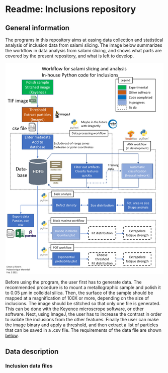 # Readme: Inclusions repository

## General information

The programs in this repository aims at easing data collection and statistical analysis of inclusion data from salami slicing. The image below summarizes the workflow in data analysis from salami slicing, and shows what parts are covered by the present repository, and what is left to develop.

![Workflow](workflow.png)

Before using the program, the user first has to generate data. The recommended procedure is to mount a metallographic sample and polish it to 0.05 µm in colloidal silica. Then, the surface of the sample should be mapped at a magnification of 100X or more, depending on the size of inclusions. The image should be stitched so that only one file is generated. This can be done with the Keyence microscrope software, or other software. Next, using ImageJ, the user has to increase the contrast in order to isolate the inclusions from the other features. Finally the user can make the image binary and apply a threshold, and then extract a list of particles that can be saved in a .csv file. The requirements of the data file are shown [below](#inclusion-data-files).

## Data description

### Inclusion data files
